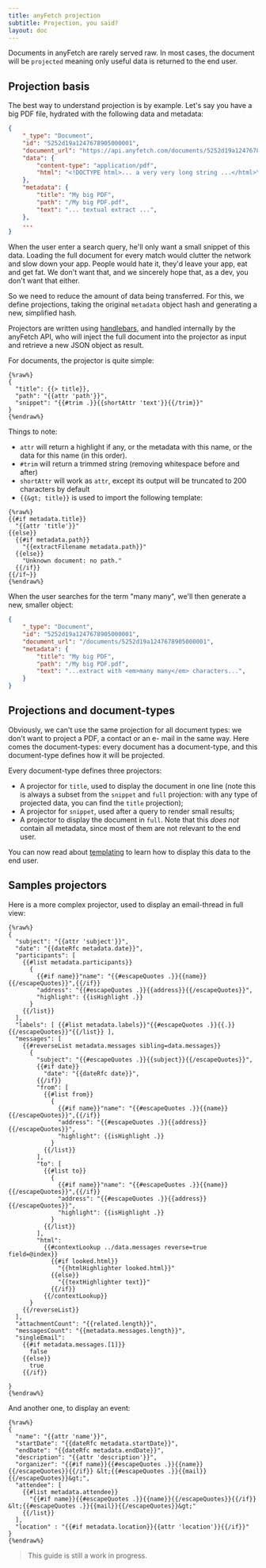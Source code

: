 ```yaml
---
title: anyFetch projection
subtitle: Projection, you said?
layout: doc
---
```


Documents in anyFetch are rarely served raw. In most cases, the document will be `projected` meaning only useful data is returned to the end user.

## Projection basis

The best way to understand projection is by example. Let's say you have a big PDF file, hydrated with the following data and metadata:

```json
{
    "_type": "Document",
    "id": "5252d19a1247678905000001",
    "document_url": "https://api.anyfetch.com/documents/5252d19a1247678905000001",
    "data": {
        "content-type": "application/pdf",
        "html": "<!DOCTYPE html>... a very very long string ...</html>\n"
    },
    "metadata": {
        "title": "My big PDF",
        "path": "/My big PDF.pdf",
        "text": "... textual extract ...",
    },
    ...
}
```

When the user enter a search query, he'll only want a small snippet of this data. Loading the full document for every match would clutter the network and slow down your app. People would hate it, they'd leave your app, eat and get fat. We don't want that, and we sincerely hope that, as a dev, you don't want that either.

So we need to reduce the amount of data being transferred. For this, we define projections, taking the original `metadata` object hash and generating a new, simplified hash.

Projectors are written using [handlebars](http://handlebarsjs.com/), and handled internally by the anyFetch API, who will inject the full document into the projector as input and retrieve a new JSON object as result.

For documents, the projector is quite simple:

```
{%raw%}
{
  "title": {{> title}},
  "path": "{{attr 'path'}}",
  "snippet": "{{#trim .}}{{shortAttr 'text'}}{{/trim}}"
}
{%endraw%}
```

Things to note:

* `attr` will return a highlight if any, or the metadata with this name, or the data for this name (in this order).
* `#trim` will return a trimmed string (removing whitespace before and after)
* `shortAttr` will work as `attr`, except its output will be truncated to 200 characters by default
* `{{&gt; title}}` is used to import the following template:

```
{%raw%}
{{#if metadata.title}}
  "{{attr 'title'}}"
{{else}}
  {{#if metadata.path}}
    "{{extractFilename metadata.path}}"
  {{else}}
    "Unknown document: no path."
  {{/if}}
{{/if~}}
{%endraw%}
```


When the user searches for the term "many many", we'll then generate a new, smaller object:

```json
{
    "_type": "Document",
    "id": "5252d19a1247678905000001",
    "document_url": "/documents/5252d19a1247678905000001",
    "metadata": {
        "title": "My big PDF",
        "path": "/My big PDF.pdf",
        "text": "...extract with <em>many many</em> characters...",
    }
}
```

## Projections and document-types

Obviously, we can't use the same projection for all document types: we don't want to project a PDF, a contact or an e- mail in the same way.
Here comes the document-types: every document has a document-type, and this document-type defines how it will be projected.

Every document-type defines three projectors:

* A projector for `title`, used to display the document in one line (note this is always a subset from the `snippet` and `full` projection: with any type of projected data, you can find the `title` projection);
* A projector for `snippet`, used after a query to render small results;
* A projector to display the document in `full`. Note that this *does not* contain all metadata, since most of them are not relevant to the end user.

You can now read about [templating](/guides/concepts/templating.html) to learn how to display this data to the end user.


## Samples projectors

Here is a more complex projector, used to display an email-thread in full view:

```
{%raw%}
{
  "subject": "{{attr 'subject'}}",
  "date": "{{dateRfc metadata.date}}",
  "participants": [
    {{#list metadata.participants}}
      {
        {{#if name}}"name": "{{#escapeQuotes .}}{{name}}{{/escapeQuotes}}",{{/if}}
        "address": "{{#escapeQuotes .}}{{address}}{{/escapeQuotes}}",
        "highlight": {{isHighlight .}}
      }
    {{/list}}
  ],
  "labels": [ {{#list metadata.labels}}"{{#escapeQuotes .}}{{.}}{{/escapeQuotes}}"{{/list}} ],
  "messages": [
    {{#reverseList metadata.messages sibling=data.messages}}
      {
        "subject": "{{#escapeQuotes .}}{{subject}}{{/escapeQuotes}}",
        {{#if date}}
          "date": "{{dateRfc date}}",
        {{/if}}
        "from": [
          {{#list from}}
            {
              {{#if name}}"name": "{{#escapeQuotes .}}{{name}}{{/escapeQuotes}}",{{/if}}
              "address": "{{#escapeQuotes .}}{{address}}{{/escapeQuotes}}",
              "highlight": {{isHighlight .}}
            }
          {{/list}}
        ],
        "to": [
          {{#list to}}
            {
              {{#if name}}"name": "{{#escapeQuotes .}}{{name}}{{/escapeQuotes}}",{{/if}}
              "address": "{{#escapeQuotes .}}{{address}}{{/escapeQuotes}}",
              "highlight": {{isHighlight .}}
            }
          {{/list}}
        ],
        "html":
          {{#contextLookup ../data.messages reverse=true field=@index}}
            {{#if looked.html}}
              "{{htmlHighlighter looked.html}}"
            {{else}}
              "{{textHighlighter text}}"
            {{/if}}
          {{/contextLookup}}
      }
    {{/reverseList}}
  ],
  "attachmentCount": "{{related.length}}",
  "messagesCount": "{{metadata.messages.length}}",
  "singleEmail":
    {{#if metadata.messages.[1]}}
      false
    {{else}}
      true
    {{/if}}

}
{%endraw%}
```

And another one, to display an event:

```
{%raw%}
{
  "name": "{{attr 'name'}}",
  "startDate": "{{dateRfc metadata.startDate}}",
  "endDate": "{{dateRfc metadata.endDate}}",
  "description": "{{attr 'description'}}",
  "organizer": "{{#if name}}{{#escapeQuotes .}}{{name}}{{/escapeQuotes}}{{/if}} &lt;{{#escapeQuotes .}}{{mail}}{{/escapeQuotes}}&gt;",
  "attendee": [
    {{#list metadata.attendee}}
      "{{#if name}}{{#escapeQuotes .}}{{name}}{{/escapeQuotes}}{{/if}} &lt;{{#escapeQuotes .}}{{mail}}{{/escapeQuotes}}&gt;"
    {{/list}}
  ],
  "location" : "{{#if metadata.location}}{{attr 'location'}}{{/if}}"
}
{%endraw%}
```

> This guide is still a work in progress.
